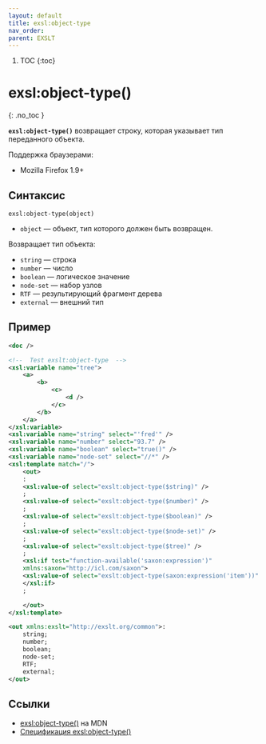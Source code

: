 ```yaml
---
layout: default
title: exsl​:object-type
nav_order:
parent: EXSLT
---
```


<!-- prettier-ignore-start -->
1. TOC
{:toc}

# exsl​:object-type()
{: .no_toc }
<!-- prettier-ignore-end -->

**`exsl:object-type()`** возвращает строку, которая указывает тип переданного объекта.

Поддержка браузерами:

- Mozilla Firefox 1.9+

## Синтаксис

```
exsl:object-type(object)
```

- `object` &mdash; объект, тип которого должен быть возвращен.

Возвращает тип объекта:

- `string` &mdash; строка
- `number` &mdash; число
- `boolean` &mdash; логическое значение
- `node-set` &mdash; набор узлов
- `RTF` &mdash; результирующий фрагмент дерева
- `external` &mdash; внешний тип

## Пример

```xml
<doc />
```

```xml
<!--  Test exslt:object-type  -->
<xsl:variable name="tree">
	<a>
		<b>
			<c>
				<d />
			</c>
		</b>
	</a>
</xsl:variable>
<xsl:variable name="string" select="'fred'" />
<xsl:variable name="number" select="93.7" />
<xsl:variable name="boolean" select="true()" />
<xsl:variable name="node-set" select="//*" />
<xsl:template match="/">
	<out>
	:
	<xsl:value-of select="exslt:object-type($string)" />
	;
	<xsl:value-of select="exslt:object-type($number)" />
	;
	<xsl:value-of select="exslt:object-type($boolean)" />
	;
	<xsl:value-of select="exslt:object-type($node-set)" />
	;
	<xsl:value-of select="exslt:object-type($tree)" />
	;
	<xsl:if test="function-available('saxon:expression')"
	xmlns:saxon="http://icl.com/saxon">
	<xsl:value-of select="exslt:object-type(saxon:expression('item'))" />
	</xsl:if>
	;

	</out>
</xsl:template>
```

```xml
<out xmlns:exslt="http://exslt.org/common">:
	string;
	number;
	boolean;
	node-set;
	RTF;
	external;
</out>
```

## Ссылки

- [exsl​:object-type()](https://developer.mozilla.org/en-US/docs/Web/EXSLT/exsl/object-type) на MDN
- [Спецификация exsl​:object-type()](https://developer.mozilla.org/en-US/docs/Web/EXSLT/exsl/object-type)
